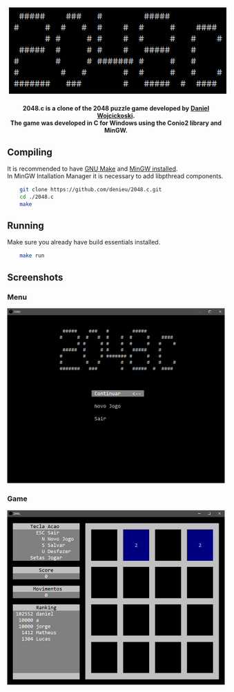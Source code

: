  <p align="center"> 
    <img src="img/logo.png" alt="2048.c" style="vertical-align:top; margin:6px 4px">
 </p>

<div align="center">
    <h4>
       2048.c is a clone of the 2048 puzzle game developed by <a href="https://github.com/denieu">Daniel Wojcickoski</a>.
       <br>
        The game was developed in C for Windows using the Conio2 library and MinGW.
    </h4>
</div>

## Compiling
It is recommended to have <a href="https://community.chocolatey.org/packages/make">GNU Make</a> and  <a href="https://sourceforge.net/projects/mingw/">MinGW installed</a>. <br>
In MinGW Intallation Manager it is necessary to add libpthread components.
```bash
    git clone https://github.com/denieu/2048.c.git
    cd ./2048.c
    make
```

## Running
Make sure you already have build essentials installed.
```bash
    make run
```

## Screenshots
### Menu
<p align="center">
  <img src="img/1_menu.png" alt="Menu Screenshot"/>
</p>

### Game
<p align="center">
  <img src="img/2_game.png"  alt="Game Screenshot"/>
</p>
